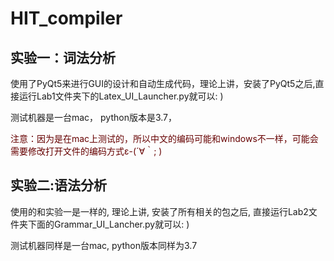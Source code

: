 # HIT_compiler
## 实验一：词法分析
使用了PyQt5来进行GUI的设计和自动生成代码，理论上讲，安装了PyQt5之后,直接运行Lab1文件夹下的Latex_UI_Launcher.py就可以: )

测试机器是一台mac， python版本是3.7，

<font color="#660000">注意：因为是在mac上测试的，所以中文的编码可能和windows不一样，可能会需要修改打开文件的编码方式ε-(´∀｀; )</font><br />

## 实验二:语法分析
使用的和实验一是一样的, 理论上讲, 安装了所有相关的包之后, 直接运行Lab2文件夹下面的Grammar_UI_Lancher.py就可以: )

测试机器同样是一台mac, python版本同样为3.7


